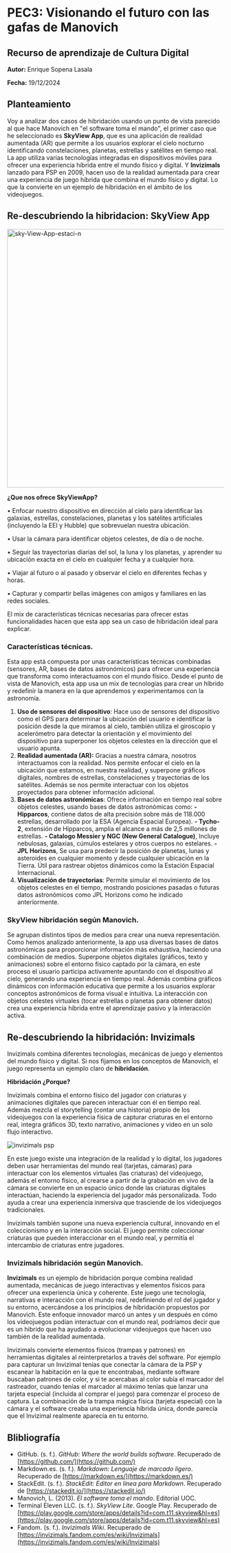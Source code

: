 ﻿#  PEC3: Visionando el futuro con las gafas de Manovich

## Recurso de aprendizaje de Cultura Digital

**Autor:** Enrique Sopena Lasala

**Fecha:** 19/12/2024

## Planteamiento
Voy a analizar dos casos de hibridación usando un punto de vista parecido al que hace Manovich en "el software toma el mando", el primer caso que he seleccionado es  **SkyView App**, que es una aplicación de realidad aumentada (AR) que permite a los usuarios explorar el cielo nocturno identificando constelaciones, planetas, estrellas y satélites en tiempo real. La app utiliza varias tecnologías integradas en dispositivos móviles para ofrecer una experiencia híbrida entre el mundo físico y digital. Y **Invizimals** lanzado para PSP en 2009, hacen uso de la realidad aumentada para crear una experiencia de juego híbrida que combina el mundo físico y digital. Lo que la convierte en un ejemplo de hibridación en el ámbito de los videojuegos.

## Re-descubriendo la hibridacion: SkyView App
<img src="https://i.ibb.co/QbSLD6k/sky-View-App-estaci-n.jpg" alt="sky-View-App-estaci-n" border="0" width="1100" height="600"/>

**¿Que nos ofrece SkyViewApp?**

• Enfocar nuestro dispositivo en dirección al cielo para identificar las galaxias, estrellas, constelaciones, planetas y los satélites artificiales (incluyendo la EEI y Hubble) que sobrevuelan nuestra ubicación.

• Usar la cámara para identificar objetos celestes, de día o de noche.

• Seguir las trayectorias diarias del sol, la luna y los planetas, y aprender su ubicación exacta en el cielo en cualquier fecha y a cualquier hora.

• Viajar al futuro o al pasado y observar el cielo en diferentes fechas y horas.

• Capturar y compartir bellas imágenes con amigos y familiares en las redes sociales.

El mix de características técnicas necesarias para ofrecer estas funcionalidades hacen que esta app sea un caso de hibridación ideal para explicar.

### Características técnicas.

Esta app está compuesta por unas características técnicas combinadas (sensores, AR, bases de datos astronómicos) para ofrecer una experiencia que transforma como interactuamos con el mundo físico. Desde el punto de vista de Manovich, esta app usa un mix de tecnologías para crear un híbrido y redefinir la manera en la que aprendemos y experimentamos con la astronomía.

1. **Uso de sensores del dispositivo**:
Hace uso de sensores del dispositivo como el GPS para determinar la ubicación del usuario e identificar la posición desde la que miramos al cielo, también utiliza el giroscopio y acelerómetro para detectar la orientación  y el movimiento del dispositivo para superponer los objetos celestes en la dirección que el usuario apunta.
2. **Realidad aumentada (AR):**
Gracias a nuestra cámara, nosotros interactuamos con la realidad. Nos permite enfocar el cielo en la ubicación que estamos, en nuestra realidad, y superpone gráficos digitales, nombres de estrellas, constelaciones y trayectorias de los satélites. Además se nos permite interactuar con los objetos proyectados para obtener información adicional.
3.  **Bases de datos astronómicas**:
Ofrece información en tiempo real sobre objetos celestes, usando bases de datos astronómicas como:
	**- Hipparcos**, contiene datos de alta precisión sobre más de 118.000 estrellas, desarrollado por la ESA (Agencia Espacial Europea).
	**-  Tycho-2**, extensión de Hipparcos, amplia el alcance a más de 2,5 millones de estrellas.
	**- Catalogo Messier y NGC (New General Catalogue)**, Incluye nebulosas, galaxias, cúmulos estelares y otros cuerpos no estelares.
	**- JPL Horizons**, Se usa para predecir la posición de planetas, lunas y asteroides en cualquier momento y desde cualquier ubicación en la Tierra. Útil para rastrear objetos dinámicos como la Estación Espacial Internacional.
4. **Visualización de trayectorias**:
Permite simular el movimiento de los objetos celestes en el tiempo, mostrando posiciones pasadas o futuras  datos astronómicos como JPL Horizons como he indicado anteriormente.
### SkyView hibridación según Manovich.
Se agrupan distintos tipos de medios para crear una nueva representación. Como hemos analizado anteriormente, la app usa diversas bases de datos astronómicas para proporcionar información más exhaustiva, haciendo una combinación de medios.
Superpone objetos digitales (gráficos, texto y animaciones) sobre el entorno físico captado por la cámara, en este proceso el usuario participa activamente apuntando con el dispositivo al cielo, generando una experiencia en tiempo real. Además combina gráficos dinámicos con información educativa que permite a los usuarios explorar conceptos astronómicos de forma visual e intuitiva. La interacción con objetos celestes virtuales (tocar estrellas o planetas para obtener datos) crea una experiencia híbrida entre el aprendizaje pasivo y la interacción activa.

## Re-descubriendo la hibridación: Invizimals

Invizimals combina diferentes tecnologías, mecánicas de juego y elementos del mundo físico y digital. Si nos fijamos en los conceptos de Manovich, el juego representa un ejemplo claro de **hibridación**.

**Hibridación ¿Porque?**

Invizimals combina el entorno físico del jugador con criaturas y animaciones digitales que parecen interactuar con él en tiempo real. Además mezcla el storytelling (contar una historia) propio de los videojuegos con la experiencia física de capturar criaturas en el entorno real, integra gráficos 3D, texto narrativo, animaciones y video en un solo flujo interactivo.

![invizimals psp](https://i.ibb.co/zNRMW4p/invizimal-trailer.jpg)

En este juego existe una integración de la realidad y lo digital, los jugadores deben usar herramientas del mundo real (tarjetas, cámaras) para interactuar con los elementos virtuales (las criaturas) del videojuego, además el entorno físico, al crearse a partir de la grabación en vivo de la cámara se convierte en un espacio único donde las criaturas digitales interactúan, haciendo la experiencia del jugador más personalizada. Todo ayuda a crear una experiencia inmersiva que trasciende de los videojuegos tradicionales.

Invizimals también supone una nueva experiencia cultural, innovando en el coleccionismo y en la interacción social. El juego permite coleccionar criaturas que pueden interaccionar en el mundo real, y permitía el intercambio de criaturas entre jugadores.

### Invizimals hibridación según Manovich.

**Invizimals** es un ejemplo de hibridación porque combina realidad aumentada, mecánicas de juego interactivas y elementos físicos para ofrecer una experiencia única y coherente. Este juego une tecnología, narrativas e interacción con el mundo real, redefiniendo el rol del jugador y su entorno, acercándose a los principios de hibridación propuestos por Manovich. Este enfoque innovador marcó un antes y un después en cómo los videojuegos podían interactuar con el mundo real, podríamos decir que es un hibrido que ha ayudado a evolucionar videojuegos que hacen uso también de la realidad aumentada.

Invizimals convierte elementos físicos (trampas y patrones) en herramientas digitales al reinterpretarlos a través del software. Por ejemplo para capturar un Invizimal tenías que conectar la cámara de la PSP y escanear la habitación en la que te encontrabas, mediante software buscaban patrones de color, y si te acercabas al color subía el marcador del rastreador, cuando tenías el marcador al máximo tenías que lanzar una tarjeta especial (incluida al comprar el juego) para comenzar el proceso de captura. La combinación de la trampa mágica física (tarjeta especial) con la cámara y el software creaba una experiencia híbrida única, donde parecía que el Invizimal realmente aparecía en tu entorno.

## Blibliografía
-   GitHub. (s. f.). _GitHub: Where the world builds software_. Recuperado de [https://github.com/](https://github.com/)
-   Markdown.es. (s. f.). _Markdown: Lenguaje de marcado ligero_. Recuperado de [https://markdown.es/](https://markdown.es/)
-   StackEdit. (s. f.). _StackEdit: Editor en línea para Markdown_. Recuperado de [https://stackedit.io/](https://stackedit.io/)
-   Manovich, L. (2013). _El software toma el mando_. Editorial UOC.
-   Terminal Eleven LLC. (s. f.). _SkyView Lite_. Google Play. Recuperado de [https://play.google.com/store/apps/details?id=com.t11.skyview&hl=es](https://play.google.com/store/apps/details?id=com.t11.skyview&hl=es)
-   Fandom. (s. f.). _Invizimals Wiki_. Recuperado de [https://invizimals.fandom.com/es/wiki/Invizimals](https://invizimals.fandom.com/es/wiki/Invizimals)
